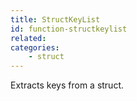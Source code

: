 ```yaml
---
title: StructKeyList
id: function-structkeylist
related:
categories:
    - struct
---
```


Extracts keys from a struct.
